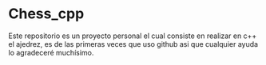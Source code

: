 # Chess_cpp

Este repositorio es un proyecto personal el cual consiste en realizar en c++ el ajedrez, es de las primeras veces que uso github asi que cualquier ayuda lo agradeceré muchísimo.